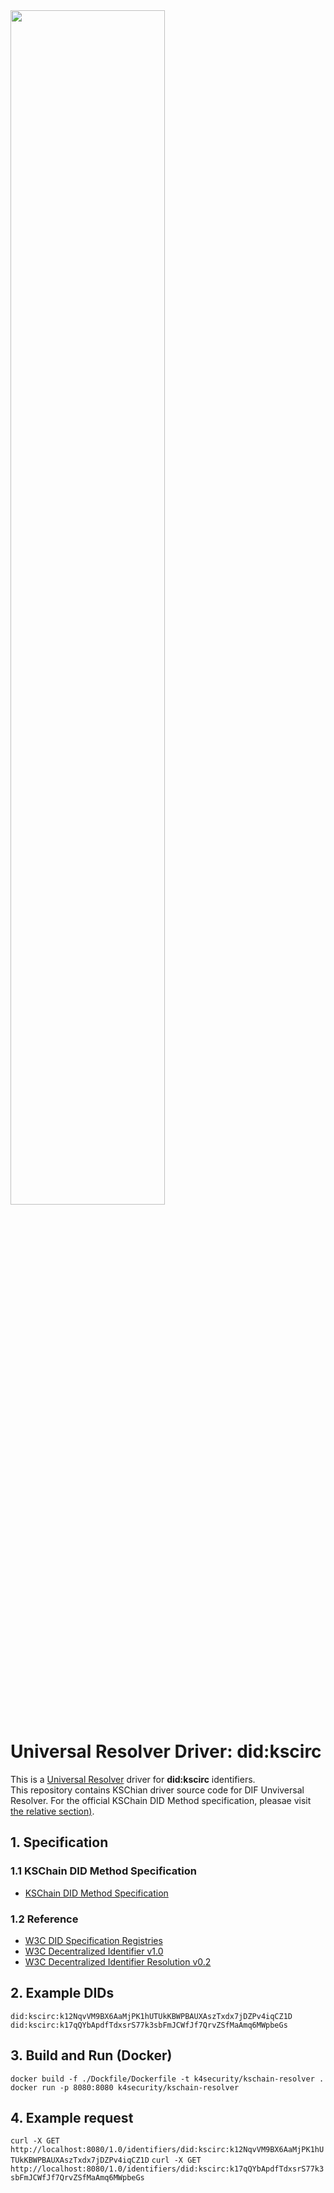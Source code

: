 <img src="https://user-images.githubusercontent.com/72974863/192973196-cb5b248b-d307-4fce-bae6-f3525681ea85.png" width=70% height=70%>

# Universal Resolver Driver: did:kscirc
This is a [Universal Resolver](https://github.com/decentralized-identity/universal-resolver/) driver for **did:kscirc** identifiers.   
This repository contains KSChian driver source code for DIF Unviversal Resolver. For the official KSChain DID Method specification, pleasae visit [the relative section)](https://tangy-gallium-b9b.notion.site/DID-Method-Specification-KSChain-7a77664f1eae47769692f4ff2d029fe0).

## 1. Specification
### 1.1 KSChain DID Method Specification
+ [KSChain DID Method Specification](https://tangy-gallium-b9b.notion.site/DID-Method-Specification-KSChain-7a77664f1eae47769692f4ff2d029fe0)
### 1.2 Reference
+ [W3C DID Specification Registries](https://www.w3.org/TR/did-spec-registries/)
+ [W3C Decentralized Identifier v1.0](https://w3c.github.io/did-core/)
+ [W3C Decentralized Identifier Resolution v0.2](https://w3c-ccg.github.io/did-resolution/)


## 2. Example DIDs
```did:kscirc:k12NqvVM9BX6AaMjPK1hUTUkKBWPBAUXAszTxdx7jDZPv4iqCZ1D```
```did:kscirc:k17qQYbApdfTdxsrS77k3sbFmJCWfJf7QrvZSfMaAmq6MWpbeGs```


## 3. Build and Run (Docker)
```docker build -f ./Dockfile/Dockerfile -t k4security/kschain-resolver .```
```docker run -p 8080:8080 k4security/kschain-resolver```

## 4. Example request
```curl -X GET http://localhost:8080/1.0/identifiers/did:kscirc:k12NqvVM9BX6AaMjPK1hUTUkKBWPBAUXAszTxdx7jDZPv4iqCZ1D```
```curl -X GET http://localhost:8080/1.0/identifiers/did:kscirc:k17qQYbApdfTdxsrS77k3sbFmJCWfJf7QrvZSfMaAmq6MWpbeGs```


